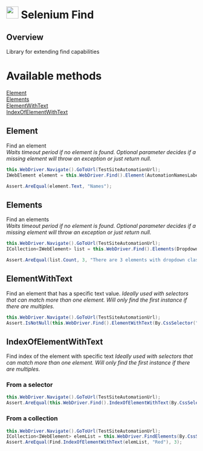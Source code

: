 # <img src="resources/maqslogo.ico" height="32" width="32"> Selenium Find

## Overview
Library for extending find capabilities

# Available methods
[Element](#Element)  
[Elements](#Elements)  
[ElementWithText](#ElementWithText)  
[IndexOfElementWithText](#IndexOfElementWithText)  


##  Element
Find an element  
*Waits timeout period if no element is found. Optional parameter decides if a missing element will throw an exception or just return null.*
```csharp
this.WebDriver.Navigate().GoToUrl(TestSiteAutomationUrl);
IWebElement element = this.WebDriver.Find().Element(AutomationNamesLabel);

Assert.AreEqual(element.Text, "Names");
```
##  Elements
Find an elements  
*Waits timeout period if no element is found. Optional parameter decides if a missing element will throw an exception or just return null.*
```csharp
this.WebDriver.Navigate().GoToUrl(TestSiteAutomationUrl);
ICollection<IWebElement> list = this.WebDriver.Find().Elements(DropdownToggleClassSelector);

Assert.AreEqual(list.Count, 3, "There are 3 elements with dropdown classes");
```

##  ElementWithText
Find an element that has a specific text value. 
*Ideally used with selectors that can match more than one element.  Will only find the first instance if there are multiples.* 
```csharp
this.WebDriver.Navigate().GoToUrl(TestSiteAutomationUrl);
Assert.IsNotNull(this.WebDriver.Find().ElementWithText(By.CssSelector("BUTTON"), "Login"), "Element was not found");
```
##  IndexOfElementWithText
Find index of the element with specific text 
*Ideally used with selectors that can match more than one element.  Will only find the first instance if there are multiples.* 

### From a selector
```csharp
this.WebDriver.Navigate().GoToUrl(TestSiteAutomationUrl);
Assert.AreEqual(this.WebDriver.Find().IndexOfElementWithText(By.CssSelector("#FlowerTable TD"), "Red"), 3);
```
### From a collection
```csharp
this.WebDriver.Navigate().GoToUrl(TestSiteAutomationUrl);
ICollection<IWebElement> elemList = this.WebDriver.FindElements(By.CssSelector("#FlowerTable TD"));
Assert.AreEqual(Find.IndexOfElementWithText(elemList, "Red"), 3);
```